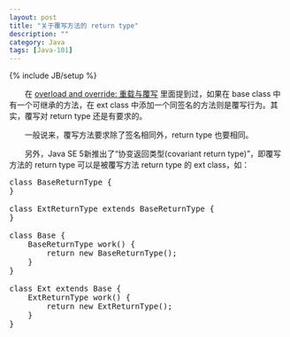 ```yaml
---
layout: post
title: "关于覆写方法的 return type"
description: ""
category: Java
tags: [Java-101]
---
```

{% include JB/setup %}

　　在 [overload and override: 重载与覆写](/java/2009/03/23/overload-and-override/) 里面提到过，如果在 base class 中有一个可继承的方法，在 ext class 中添加一个同签名的方法则是覆写行为。其实，覆写对 return type 还是有要求的。  

　　一般说来，覆写方法要求除了签名相同外，return type 也要相同。  

　　另外，Java SE 5新推出了“协变返回类型(covariant return type)”，即覆写方法的 return type 可以是被覆写方法 return type 的 ext class，如：

<pre class="prettyprint linenums">
class BaseReturnType {  
}  
  
class ExtReturnType extends BaseReturnType {  
}  
  
class Base {  
	BaseReturnType work() {  
		return new BaseReturnType();  
	}  
}  
  
class Ext extends Base {  
	ExtReturnType work() {  
		return new ExtReturnType();  
	}  
} 
</pre> 